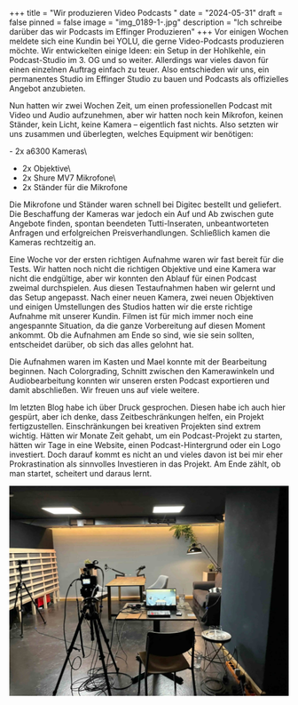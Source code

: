 +++
title = "Wir produzieren Video Podcasts "
date = "2024-05-31"
draft = false
pinned = false
image = "img_0189-1-.jpg"
description = "Ich schreibe darüber das wir Podcasts im Effinger Produzieren"
+++
Vor einigen Wochen meldete sich eine Kundin bei YOLU, die gerne Video-Podcasts produzieren möchte. Wir entwickelten einige Ideen: ein Setup in der Hohlkehle, ein Podcast-Studio im 3. OG und so weiter. Allerdings war vieles davon für einen einzelnen Auftrag einfach zu teuer. Also entschieden wir uns, ein permanentes Studio im Effinger Studio zu bauen und Podcasts als offizielles Angebot anzubieten.

Nun hatten wir zwei Wochen Zeit, um einen professionellen Podcast mit Video und Audio aufzunehmen, aber wir hatten noch kein Mikrofon, keinen Ständer, kein Licht, keine Kamera – eigentlich fast nichts. Also setzten wir uns zusammen und überlegten, welches Equipment wir benötigen:

\- 2x a6300 Kameras\
- 2x Objektive\
- 2x Shure MV7 Mikrofone\
- 2x Ständer für die Mikrofone

Die Mikrofone und Ständer waren schnell bei Digitec bestellt und geliefert. Die Beschaffung der Kameras war jedoch ein Auf und Ab zwischen gute Angebote finden, spontan beendeten Tutti-Inseraten, unbeantworteten Anfragen und erfolgreichen Preisverhandlungen. Schließlich kamen die Kameras rechtzeitig an.

Eine Woche vor der ersten richtigen Aufnahme waren wir fast bereit für die Tests. Wir hatten noch nicht die richtigen Objektive und eine Kamera war nicht die endgültige, aber wir konnten den Ablauf für einen Podcast zweimal durchspielen. Aus diesen Testaufnahmen haben wir gelernt und das Setup angepasst. Nach einer neuen Kamera, zwei neuen Objektiven und einigen Umstellungen des Studios hatten wir die erste richtige Aufnahme mit unserer Kundin. Filmen ist für mich immer noch eine angespannte Situation, da die ganze Vorbereitung auf diesen Moment ankommt. Ob die Aufnahmen am Ende so sind, wie sie sein sollten, entscheidet darüber, ob sich das alles gelohnt hat.

Die Aufnahmen waren im Kasten und Mael konnte mit der Bearbeitung beginnen. Nach Colorgrading, Schnitt zwischen den Kamerawinkeln und Audiobearbeitung konnten wir unseren ersten Podcast exportieren und damit abschließen. Wir freuen uns auf viele weitere.

Im letzten Blog habe ich über Druck gesprochen. Diesen habe ich auch hier gespürt, aber ich denke, dass Zeitbeschränkungen helfen, ein Projekt fertigzustellen. Einschränkungen bei kreativen Projekten sind extrem wichtig. Hätten wir Monate Zeit gehabt, um ein Podcast-Projekt zu starten, hätten wir Tage in eine Website, einen Podcast-Hintergrund oder ein Logo investiert. Doch darauf kommt es nicht an und vieles davon ist bei mir eher Prokrastination als sinnvolles Investieren in das Projekt. Am Ende zählt, ob man startet, scheitert und daraus lernt.

![](img_0189-1-.jpg)